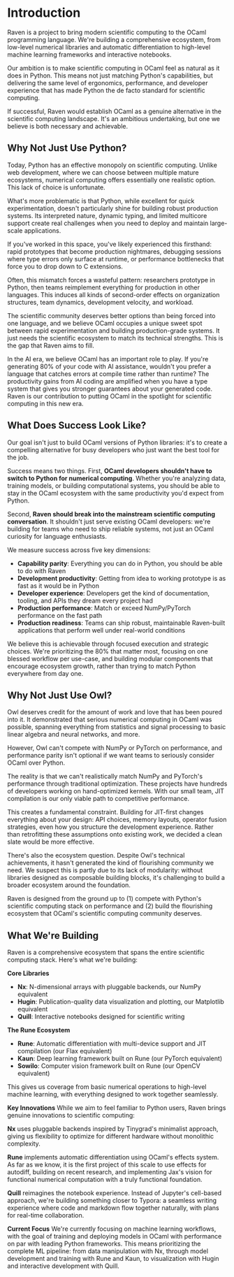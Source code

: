 # Introduction

Raven is a project to bring modern scientific computing to the OCaml programming language. We're building a comprehensive ecosystem, from low-level numerical libraries and automatic differentiation to high-level machine learning frameworks and interactive notebooks.

Our ambition is to make scientific computing in OCaml feel as natural as it does in Python. This means not just matching Python's capabilities, but delivering the same level of ergonomics, performance, and developer experience that has made Python the de facto standard for scientific computing.

If successful, Raven would establish OCaml as a genuine alternative in the scientific computing landscape. It's an ambitious undertaking, but one we believe is both necessary and achievable.

## Why Not Just Use Python?

Today, Python has an effective monopoly on scientific computing. Unlike web development, where we can choose between multiple mature ecosystems, numerical computing offers essentially one realistic option. This lack of choice is unfortunate.

What's more problematic is that Python, while excellent for quick experimentation, doesn't particularly shine for building robust production systems. Its interpreted nature, dynamic typing, and limited multicore support create real challenges when you need to deploy and maintain large-scale applications.

If you've worked in this space, you've likely experienced this firsthand: rapid prototypes that become production nightmares, debugging sessions where type errors only surface at runtime, or performance bottlenecks that force you to drop down to C extensions.

Often, this mismatch forces a wasteful pattern: researchers prototype in Python, then teams reimplement everything for production in other languages. This induces all kinds of second-order effects on organization structures, team dynamics, development velocity, and workload.

The scientific community deserves better options than being forced into one language, and we believe OCaml occupies a unique sweet spot between rapid experimentation and building production-grade systems. It just needs the scientific ecosystem to match its technical strengths. This is the gap that Raven aims to fill.

In the AI era, we believe OCaml has an important role to play. If you're generating 80% of your code with AI assistance, wouldn't you prefer a language that catches errors at compile time rather than runtime? The productivity gains from AI coding are amplified when you have a type system that gives you stronger guarantees about your generated code. Raven is our contribution to putting OCaml in the spotlight for scientific computing in this new era.

## What Does Success Look Like?

Our goal isn't just to build OCaml versions of Python libraries: it's to create a compelling alternative for busy developers who just want the best tool for the job.

Success means two things. First, **OCaml developers shouldn't have to switch to Python for numerical computing**. Whether you're analyzing data, training models, or building computational systems, you should be able to stay in the OCaml ecosystem with the same productivity you'd expect from Python.

Second, **Raven should break into the mainstream scientific computing conversation**. It shouldn't just serve existing OCaml developers: we're building for teams who need to ship reliable systems, not just an OCaml curiosity for language enthusiasts.

We measure success across five key dimensions:

- **Capability parity**: Everything you can do in Python, you should be able to do with Raven
- **Development productivity**: Getting from idea to working prototype is as fast as it would be in Python
- **Developer experience**: Developers get the kind of documentation, tooling, and APIs they dream every project had
- **Production performance**: Match or exceed NumPy/PyTorch performance on the fast path
- **Production readiness**: Teams can ship robust, maintainable Raven-built applications that perform well under real-world conditions

We believe this is achievable through focused execution and strategic choices. We're prioritizing the 80% that matter most, focusing on one blessed workflow per use-case, and building modular components that encourage ecosystem growth, rather than trying to match Python everywhere from day one.

## Why Not Just Use Owl?

Owl deserves credit for the amount of work and love that has been poured into it. It demonstrated that serious numerical computing in OCaml was possible, spanning everything from statistics and signal processing to basic linear algebra and neural networks, and more.

However, Owl can't compete with NumPy or PyTorch on performance, and performance parity isn't optional if we want teams to seriously consider OCaml over Python.

The reality is that we can't realistically match NumPy and PyTorch's performance through traditional optimization. These projects have hundreds of developers working on hand-optimized kernels. With our small team, JIT compilation is our only viable path to competitive performance.

This creates a fundamental constraint. Building for JIT-first changes everything about your design: API choices, memory layouts, operator fusion strategies, even how you structure the development experience. Rather than retrofitting these assumptions onto existing work, we decided a clean slate would be more effective.

There's also the ecosystem question. Despite Owl's technical achievements, it hasn't generated the kind of flourishing community we need. We suspect this is partly due to its lack of modularity: without libraries designed as composable building blocks, it's challenging to build a broader ecosystem around the foundation.

Raven is designed from the ground up to (1) compete with Python's scientific computing stack on performance and (2) build the flourishing ecosystem that OCaml's scientific computing community deserves.

## What We're Building

Raven is a comprehensive ecosystem that spans the entire scientific computing stack. Here's what we're building:

**Core Libraries**
- **Nx**: N-dimensional arrays with pluggable backends, our NumPy equivalent
- **Hugin**: Publication-quality data visualization and plotting, our Matplotlib equivalent  
- **Quill**: Interactive notebooks designed for scientific writing

**The Rune Ecosystem**
- **Rune**: Automatic differentiation with multi-device support and JIT compilation (our Flax equivalent)
- **Kaun**: Deep learning framework built on Rune (our PyTorch equivalent)
- **Sowilo**: Computer vision framework built on Rune (our OpenCV equivalent)

This gives us coverage from basic numerical operations to high-level machine learning, with everything designed to work together seamlessly.

**Key Innovations**
While we aim to feel familiar to Python users, Raven brings genuine innovations to scientific computing:

**Nx** uses pluggable backends inspired by Tinygrad's minimalist approach, giving us flexibility to optimize for different hardware without monolithic complexity.

**Rune** implements automatic differentiation using OCaml's effects system. As far as we know, it is the first project of this scale to use effects for autodiff, building on recent research, and implementing Jax's vision for functional numerical computation with a truly functional foundation.

**Quill** reimagines the notebook experience. Instead of Jupyter's cell-based approach, we're building something closer to Typora: a seamless writing experience where code and markdown flow together naturally, with plans for real-time collaboration.

**Current Focus**
We're currently focusing on machine learning workflows, with the goal of training and deploying models in OCaml with performance on par with leading Python frameworks. This means prioritizing the complete ML pipeline: from data manipulation with Nx, through model development and training with Rune and Kaun, to visualization with Hugin and interactive development with Quill.

